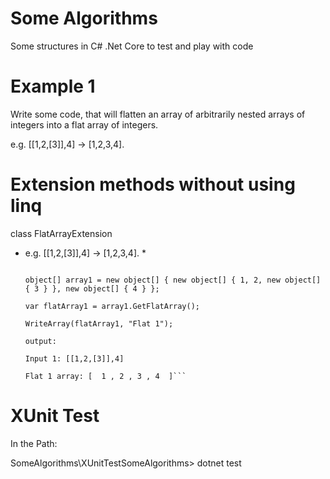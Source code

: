 # Some Algorithms
Some structures in C# .Net Core to test and play with code

# Example 1

Write some code, that will flatten an array of arbitrarily nested arrays of integers into a flat array of integers. 

e.g. [[1,2,[3]],4] -> [1,2,3,4].


# Extension methods without using linq 

class FlatArrayExtension  


* e.g. [[1,2,[3]],4] -> [1,2,3,4]. *
            
  ```Console.WriteLine("Input 1: [[1,2,[3]],4]");  
  
  object[] array1 = new object[] { new object[] { 1, 2, new object[] { 3 } }, new object[] { 4 } };
  
  var flatArray1 = array1.GetFlatArray();
  
  WriteArray(flatArray1, "Flat 1");
  
  output:
  
  Input 1: [[1,2,[3]],4]
  
  Flat 1 array: [  1 , 2 , 3 , 4  ]```

# XUnit Test
In the Path:

SomeAlgorithms\XUnitTestSomeAlgorithms> dotnet test
